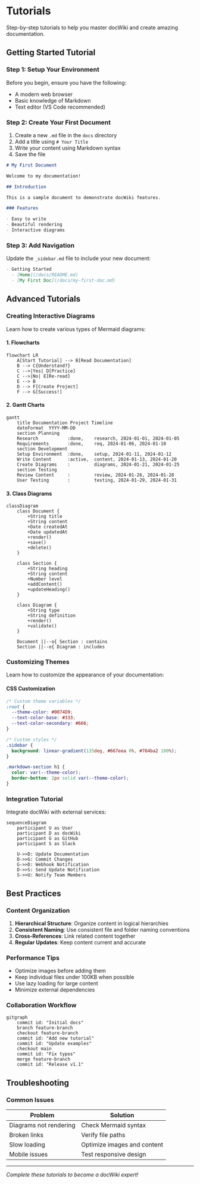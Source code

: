 # Tutorials

Step-by-step tutorials to help you master docWiki and create amazing documentation.

## Getting Started Tutorial

### Step 1: Setup Your Environment

Before you begin, ensure you have the following:

- A modern web browser
- Basic knowledge of Markdown
- Text editor (VS Code recommended)

### Step 2: Create Your First Document

1. Create a new `.md` file in the `docs` directory
2. Add a title using `# Your Title`
3. Write your content using Markdown syntax
4. Save the file

```markdown
# My First Document

Welcome to my documentation!

## Introduction

This is a sample document to demonstrate docWiki features.

### Features

- Easy to write
- Beautiful rendering
- Interactive diagrams
```

### Step 3: Add Navigation

Update the `_sidebar.md` file to include your new document:

```markdown
- Getting Started
  - [Home](/docs/README.md)
  - [My First Doc](/docs/my-first-doc.md)
```

## Advanced Tutorials

### Creating Interactive Diagrams

Learn how to create various types of Mermaid diagrams:

#### 1. Flowcharts

```mermaid
flowchart LR
    A[Start Tutorial] --> B[Read Documentation]
    B --> C{Understand?}
    C -->|Yes| D[Practice]
    C -->|No| E[Re-read]
    E --> B
    D --> F[Create Project]
    F --> G[Success!]
```

#### 2. Gantt Charts

```mermaid
gantt
    title Documentation Project Timeline
    dateFormat  YYYY-MM-DD
    section Planning
    Research           :done,    research, 2024-01-01, 2024-01-05
    Requirements       :done,    req, 2024-01-06, 2024-01-10
    section Development
    Setup Environment  :done,    setup, 2024-01-11, 2024-01-12
    Write Content      :active,  content, 2024-01-13, 2024-01-20
    Create Diagrams    :         diagrams, 2024-01-21, 2024-01-25
    section Testing
    Review Content     :         review, 2024-01-26, 2024-01-28
    User Testing       :         testing, 2024-01-29, 2024-01-31
```

#### 3. Class Diagrams

```mermaid
classDiagram
    class Document {
        +String title
        +String content
        +Date createdAt
        +Date updatedAt
        +render()
        +save()
        +delete()
    }
    
    class Section {
        +String heading
        +String content
        +Number level
        +addContent()
        +updateHeading()
    }
    
    class Diagram {
        +String type
        +String definition
        +render()
        +validate()
    }
    
    Document ||--o{ Section : contains
    Section ||--o{ Diagram : includes
```

### Customizing Themes

Learn how to customize the appearance of your documentation:

#### CSS Customization

```css
/* Custom theme variables */
:root {
  --theme-color: #0074D9;
  --text-color-base: #333;
  --text-color-secondary: #666;
}

/* Custom styles */
.sidebar {
  background: linear-gradient(135deg, #667eea 0%, #764ba2 100%);
}

.markdown-section h1 {
  color: var(--theme-color);
  border-bottom: 2px solid var(--theme-color);
}
```

### Integration Tutorial

Integrate docWiki with external services:

```mermaid
sequenceDiagram
    participant U as User
    participant D as docWiki
    participant G as GitHub
    participant S as Slack
    
    U->>D: Update Documentation
    D->>G: Commit Changes
    G->>D: Webhook Notification
    D->>S: Send Update Notification
    S->>U: Notify Team Members
```

## Best Practices

### Content Organization

1. **Hierarchical Structure**: Organize content in logical hierarchies
2. **Consistent Naming**: Use consistent file and folder naming conventions
3. **Cross-References**: Link related content together
4. **Regular Updates**: Keep content current and accurate

### Performance Tips

- Optimize images before adding them
- Keep individual files under 100KB when possible
- Use lazy loading for large content
- Minimize external dependencies

### Collaboration Workflow

```mermaid
gitgraph
    commit id: "Initial docs"
    branch feature-branch
    checkout feature-branch
    commit id: "Add new tutorial"
    commit id: "Update examples"
    checkout main
    commit id: "Fix typos"
    merge feature-branch
    commit id: "Release v1.1"
```

## Troubleshooting

### Common Issues

| Problem | Solution |
|---------|----------|
| Diagrams not rendering | Check Mermaid syntax |
| Broken links | Verify file paths |
| Slow loading | Optimize images and content |
| Mobile issues | Test responsive design |

---

*Complete these tutorials to become a docWiki expert!*
